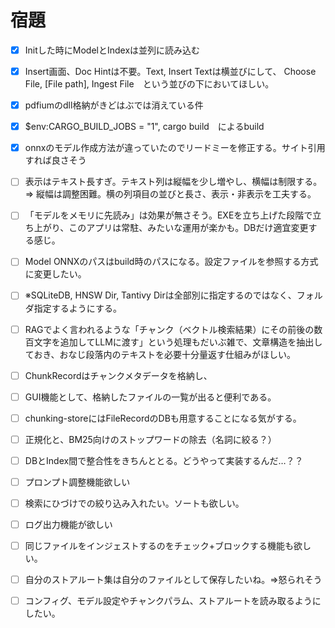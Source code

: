# 宿題
- [x] Initした時にModelとIndexは並列に読み込む
- [x] Insert画面、Doc Hintは不要。Text, Insert Textは横並びにして、
      Choose File, [File path], Ingest File　という並びの下においてほしい。
- [x] pdfiumのdll格納がきどはぶでは消えている件
- [x] $env:CARGO_BUILD_JOBS = "1", cargo build　によるbuild
- [x] onnxのモデル作成方法が違っていたのでリードミーを修正する。サイト引用すれば良さそう

- [ ] 表示はテキスト長すぎ。テキスト列は縦幅を少し増やし、横幅は制限する。
      => 縦幅は調整困難。横の列項目の並びと長さ、表示・非表示を工夫する。

- [ ] 「モデルをメモリに先読み」は効果が無さそう。EXEを立ち上げた段階で立ち上がり、このアプリは常駐、みたいな運用が楽かも。DBだけ適宜変更する感じ。
- [ ] Model ONNXのパスはbuild時のパスになる。設定ファイルを参照する方式に変更したい。
- [ ] ※SQLiteDB, HNSW Dir, Tantivy Dirは全部別に指定するのではなく、フォルダ指定するようにする。
- [ ] RAGでよく言われるような「チャンク（ベクトル検索結果）にその前後の数百文字を追加してLLMに渡す」という処理もだいぶ雑で、文章構造を抽出しておき、おなじ段落内のテキストを必要十分量返す仕組みがほしい。
- [ ] ChunkRecordはチャンクメタデータを格納し、

- [ ] GUI機能として、格納したファイルの一覧が出ると便利である。
- [ ] chunking-storeにはFileRecordのDBも用意することになる気がする。
- [ ] 正規化と、BM25向けのストップワードの除去（名詞に絞る？）
- [ ] DBとIndex間で整合性をきちんととる。どうやって実装するんだ…？？

- [ ] プロンプト調整機能欲しい
- [ ] 検索にひづけでの絞り込み入れたい。ソートも欲しい。
- [ ] ログ出力機能が欲しい

- [ ] 同じファイルをインジェストするのをチェック+ブロックする機能も欲しい。
- [ ] 自分のストアルート集は自分のファイルとして保存したいね。⇒怒られそう
- [ ] コンフィグ、モデル設定やチャンクパラム、ストアルートを読み取るようにしたい。


